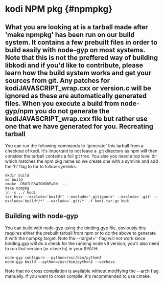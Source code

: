 kodi NPM pkg                        {#npmpkg}
============
What you are looking at is a tarball made after 'make npmpkg' has been run on
our build system. It contains a few prebuilt files in order to build easily
with node-gyp on most systems. Note that this is not the preffered way of
building libkodi and if you'd like to contribute, please learn how the build
system works and get your sources from git.
Any patches for kodiJAVASCRIPT_wrap.cxx or version.c will be ignored as these
are automatically generated files. When you execute a build from node-gyp/npm
you do not generate the kodiJAVASCRIPT_wrap.cxx file but rather use one that
we have generated for you.
Recreating tarball
------------------
You can run the following commands to 'generate' this tarball from a checkout
of kodi.  It's important to not leave a .git directory as npm will then
consider the tarball contains a full git tree. You also you need a top level
dir which matches the npm pkg name so we create one with a symlink and add the
'h' flag to tar to follow symlinks.
~~~~~~~~~~~~~{.sh}
mkdir build
cd build
cmake -DBUILDSWIGNODE=ON  ..
make npmpkg
ln -s ../ kodi
tar hczv --exclude='build*' --exclude='.gitignore' --exclude='.git' --exclude='build*/*' --exclude='.git/*' -f kodi.tar.gz kodi
~~~~~~~~~~~~~
Building with node-gyp
----------------------
You can build with node-gyp using the binding.gyp file, obviously this requires
either the prebuilt tarball from npm or to do the above to generate it with the
npmpkg target. Note the --target='' flag will not work since binding.gyp will
do a check for the running node v8 version, you'll also need to run that
version (or close to) in your $PATH.
~~~~~~~~~~~{.sh}
node-gyp configure --python=/usr/bin/python2
node-gyp build --python=/usr/bin/python2 --verbose
~~~~~~~~~~~
Note that no cross compilation is available without modifying the --arch flag
manually. If you want to cross compile, it's recommended to use cmake.
